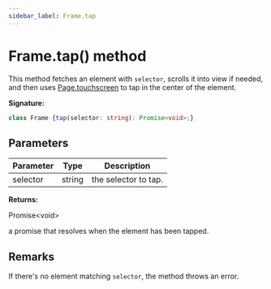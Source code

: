 ```yaml
---
sidebar_label: Frame.tap
---
```

# Frame.tap() method

This method fetches an element with `selector`, scrolls it into view if needed, and then uses [Page.touchscreen](./puppeteer.page.touchscreen.md) to tap in the center of the element.

**Signature:**

```typescript
class Frame {tap(selector: string): Promise<void>;}
```

## Parameters

|  Parameter | Type | Description |
|  --- | --- | --- |
|  selector | string | the selector to tap. |

**Returns:**

Promise&lt;void&gt;

a promise that resolves when the element has been tapped.

## Remarks

If there's no element matching `selector`, the method throws an error.

